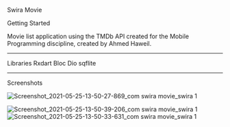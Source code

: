 Swira Movie

Getting Started

Movie list application using the TMDb API created for the Mobile Programming discipline, created by Ahmed Haweil.
________________________________________________________________
Libraries
Rxdart
Bloc
Dio
sqflite
_________________________________________________________________

Screenshots
  
     

![Screenshot_2021-05-25-13-50-27-869_com swira movie_swira 1](https://user-images.githubusercontent.com/16425235/119495553-d00eaf00-bd62-11eb-9eb1-b9d30a07aa19.jpg)

![Screenshot_2021-05-25-13-50-39-206_com swira movie_swira 1](https://user-images.githubusercontent.com/16425235/119495446-b705fe00-bd62-11eb-82b3-82b72c3f348d.jpg)
![Screenshot_2021-05-25-13-50-33-631_com swira movie_swira 1](https://user-images.githubusercontent.com/16425235/119495529-c8e7a100-bd62-11eb-9e2b-7457fd4a5126.jpg)
